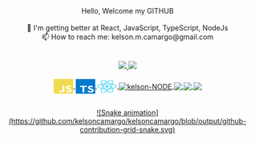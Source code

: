 <div style="display: inline_block" align="center">
<div style="align: left; max-width: 450px;">
  <div align="center">
    Hello, Welcome my GITHUB</br></br>
  </div>
<!--   🚀 Learning React Native and SQL</br> -->
  🌱 I'm getting better at React, JavaScript, TypeScript, NodeJs</br>
  📫 How to reach me: kelson.m.camargo@gmail.com</br></br></br>
</div>
</div>

<div align="center">
  <a href="https://github.com/kelsoncamargo">
  <img height="180em" src="https://github-readme-stats.vercel.app/api?username=kelsoncamargo&show_icons=true&theme=dark&include_all_commits=true&count_private=true"/>
  <img height="180em" src="https://github-readme-stats.vercel.app/api/top-langs/?username=kelsoncamargo&layout=compact&langs_count=7&theme=dark"/>
</div>

<div style="display: inline_block" align="center"><br>
  <img align="center" alt="kelson-Js" height="30" width="40" src="https://raw.githubusercontent.com/devicons/devicon/master/icons/javascript/javascript-plain.svg">
  <img align="center" alt="kelson-Ts" height="30" width="40" src="https://raw.githubusercontent.com/devicons/devicon/master/icons/typescript/typescript-plain.svg">
  <img align="center" alt="kelson-React" height="30" width="40" src="https://raw.githubusercontent.com/devicons/devicon/master/icons/react/react-original.svg">
  <img align="center" alt="kelson-NODE" height="30" width="40" src="https://cdn.jsdelivr.net/gh/devicons/devicon/icons/nodejs/nodejs-original.svg">
  <img align="center" src="https://cdn.jsdelivr.net/gh/devicons/devicon@latest/icons/python/python-original.svg" />
  <img align="center" src="https://cdn.jsdelivr.net/gh/devicons/devicon@latest/icons/docker/docker-original.svg" />
  <img align="center" src="https://cdn.jsdelivr.net/gh/devicons/devicon@latest/icons/prisma/prisma-original.svg" />            
</div>

##
 
<div align="center">  
  ![Snake animation](https://github.com/kelsoncamargo/kelsoncamargo/blob/output/github-contribution-grid-snake.svg)
</div>
